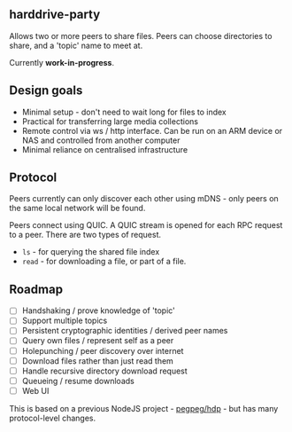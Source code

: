 
## harddrive-party

Allows two or more peers to share files. Peers can choose directories to share, and a 'topic' name to meet at.

Currently **work-in-progress**.

## Design goals

- Minimal setup - don't need to wait long for files to index
- Practical for transferring large media collections
- Remote control via ws / http interface. Can be run on an ARM device or NAS and controlled from another computer
- Minimal reliance on centralised infrastructure

## Protocol

Peers currently can only discover each other using mDNS - only peers on the same local network will be found.

Peers connect using QUIC. A QUIC stream is opened for each RPC request to a peer. There are two types of request.
- `ls` - for querying the shared file index
- `read` - for downloading a file, or part of a file.

## Roadmap

- [ ] Handshaking / prove knowledge of 'topic'
- [ ] Support multiple topics
- [ ] Persistent cryptographic identities / derived peer names
- [ ] Query own files / represent self as a peer
- [ ] Holepunching / peer discovery over internet
- [ ] Download files rather than just read them
- [ ] Handle recursive directory download request
- [ ] Queueing / resume downloads
- [ ] Web UI

This is based on a previous NodeJS project - [pegpeg/hdp](https://gitlab.com/pegpeg/hdp) - but has many protocol-level changes.
